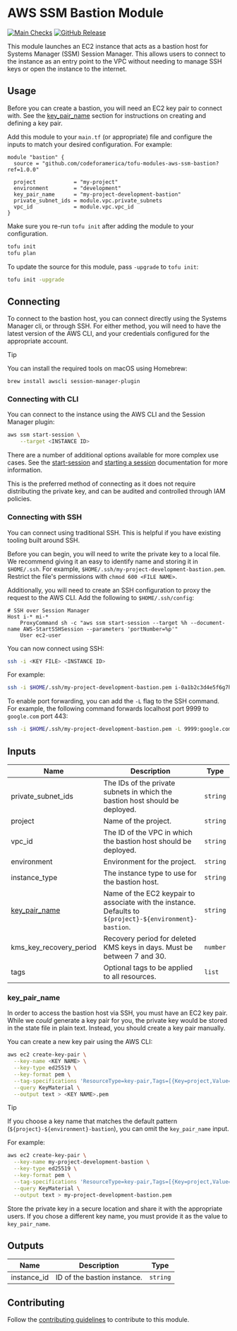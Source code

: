 # AWS SSM Bastion Module

[![Main Checks][badge-checks]][code-checks] [![GitHub Release][badge-release]][latest-release]

This module launches an EC2 instance that acts as a bastion host for Systems
Manager (SSM) Session Manager. This allows users to connect to the instance as
an entry point to the VPC without needing to manage SSH keys or open the
instance to the internet.

## Usage

Before you can create a bastion, you will need an EC2 key pair to connect with.
See the [key_pair_name] section for instructions on creating and defining a key
pair.

Add this module to your `main.tf` (or appropriate) file and configure the inputs
to match your desired configuration. For example:

```hcl
module "bastion" {
  source = "github.com/codeforamerica/tofu-modules-aws-ssm-bastion?ref=1.0.0"

  project            = "my-project"
  environment        = "development"
  key_pair_name      = "my-project-development-bastion"
  private_subnet_ids = module.vpc.private_subnets
  vpc_id             = module.vpc.vpc_id
}
```

Make sure you re-run `tofu init` after adding the module to your configuration.

```bash
tofu init
tofu plan
```

To update the source for this module, pass `-upgrade` to `tofu init`:

```bash
tofu init -upgrade
```

## Connecting

To connect to the bastion host, you can connect directly using the Systems
Manager cli, or through SSH. For either method, you will need to have the latest
version of the AWS CLI, and your credentials configured for the appropriate
account.

> [!TIP]
> You can install the required tools on macOS using Homebrew:
>
> ```shell
> brew install awscli session-manager-plugin
> ```

### Connecting with CLI

You can connect to the instance using the AWS CLI and the Session Manager
plugin:

```bash
aws ssm start-session \
    --target <INSTANCE ID>
```

There are a number of additional options available for more complex use cases.
See the [start-session] and [starting a session][start-a-session] documentation
for more information.

This is the preferred method of connecting as it does not require distributing
the private key, and can be audited and controlled through IAM policies.

### Connecting with SSH

You can connect using traditional SSH. This is helpful if you have existing
tooling built around SSH.

Before you can begin, you will need to write the private key to a local file. We
recommend giving it an easy to identify name and storing it in `$HOME/.ssh`. For
example, `$HOME/.ssh/my-project-development-bastion.pem`. Restrict the file's
permissions with `chmod 600 <FILE NAME>`.

Additionally, you will need to create an SSH configuration to proxy the request
to the AWS CLI. Add the following to `$HOME/.ssh/config`:

```ssh
# SSH over Session Manager
Host i-* mi-*
    ProxyCommand sh -c "aws ssm start-session --target %h --document-name AWS-StartSSHSession --parameters 'portNumber=%p'"
    User ec2-user
```

You can now connect using SSH:

```bash
ssh -i <KEY FILE> <INSTANCE ID>
```

For example:

```bash
ssh -i $HOME/.ssh/my-project-development-bastion.pem i-0a1b2c3d4e5f6g7h8
```

To enable port forwarding, you can add the `-L` flag to the SSH command. For
example, the following command forwards localhost port 9999 to `google.com` port
443:

```bash
ssh -i $HOME/.ssh/my-project-development-bastion.pem -L 9999:google.com:443 i-0a1b2c3d4e5f6g7h8
```

## Inputs

| Name                    | Description                                                                                              | Type     | Default      | Required |
|-------------------------|----------------------------------------------------------------------------------------------------------|----------|--------------|----------|
| private_subnet_ids      | The IDs of the private subnets in which the bastion host should be deployed.                             | `string` | n/a          | yes      |
| project                 | Name of the project.                                                                                     | `string` | n/a          | yes      |
| vpc_id                  | The ID of the VPC in which the bastion host should be deployed.                                          | `string` | n/a          | yes      |
| environment             | Environment for the project.                                                                             | `string` | `"dev"`      | no       |
| instance_type           | The instance type to use for the bastion host.                                                           | `string` | `"t2.micro"` | no       |
| [key_pair_name]         | Name of the EC2 keypair to associate with the instance. Defaults to `${project}-${environment}-bastion`. | `string` | `""`         | no       |
| kms_key_recovery_period | Recovery period for deleted KMS keys in days. Must be between 7 and 30.                                  | `number` | `30`         | no       |
| tags                    | Optional tags to be applied to all resources.                                                            | `list`   | `[]`         | no       |

### key_pair_name

In order to access the bastion host via SSH, you must have an EC2 key pair.
While we _could_ generate a key pair for you, the private key would be stored in
the state file in plain text. Instead, you should create a key pair manually.

You can create a new key pair using the AWS CLI:

```bash
aws ec2 create-key-pair \
  --key-name <KEY NAME> \
  --key-type ed25519 \
  --key-format pem \
  --tag-specifications 'ResourceType=key-pair,Tags=[{Key=project,Value=<PROJECT>},{Key=environment,Value=<ENVIRONMENT>}]' \
  --query KeyMaterial \
  --output text > <KEY NAME>.pem
```

> [!TIP]
> If you choose a key name that matches the default pattern
> (`${project}-${environment}-bastion`), you can omit the `key_pair_name` input.

For example:

```bash
aws ec2 create-key-pair \
  --key-name my-project-development-bastion \
  --key-type ed25519 \
  --key-format pem \
  --tag-specifications 'ResourceType=key-pair,Tags=[{Key=project,Value=my-project},{Key=environment,Value=development}]' \
  --query KeyMaterial \
  --output text > my-project-development-bastion.pem
```

Store the private key in a secure location and share it with the appropriate
users. If you chose a different key name, you must provide it as the value to
`key_pair_name`.

## Outputs

| Name        | Description                 | Type     |
|-------------|-----------------------------|----------|
| instance_id | ID of the bastion instance. | `string` |

## Contributing

Follow the [contributing guidelines][contributing] to contribute to this module.

[badge-checks]: https://github.com/codeforamerica/tofu-modules-template/actions/workflows/main.yaml/badge.svg
[badge-release]: https://img.shields.io/github/v/release/codeforamerica/tofu-modules-template?logo=github&label=Latest%20Release
[code-checks]: https://github.com/codeforamerica/tofu-modules-template/actions/workflows/main.yaml
[contributing]: CONTRIBUTING.md
[key_pair_name]: #key_pair_name
[latest-release]: https://github.com/codeforamerica/tofu-modules-template/releases/latest
[start-a-session]: https://docs.aws.amazon.com/systems-manager/latest/userguide/session-manager-working-with-sessions-start.html
[start-session]: https://awscli.amazonaws.com/v2/documentation/api/latest/reference/ssm/start-session.html
[tofu-modules]: https://github.com/codeforamerica/tofu-modules
